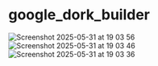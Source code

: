 # google_dork_builder
![Screenshot 2025-05-31 at 19 03 56](https://github.com/user-attachments/assets/fa6aff79-e9ab-400e-ae64-d458aba1e255)
![Screenshot 2025-05-31 at 19 03 46](https://github.com/user-attachments/assets/7e115bbe-67a5-4aee-bb6d-6a2e32578ac9)
![Screenshot 2025-05-31 at 19 03 36](https://github.com/user-attachments/assets/77a9774c-5aa3-4e3b-ab8f-298a92df814a)
